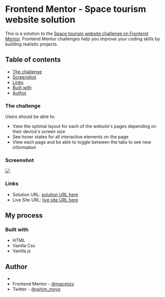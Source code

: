 # Frontend Mentor - Space tourism website solution

This is a solution to the [Space tourism website challenge on Frontend Mentor](https://www.frontendmentor.io/challenges/space-tourism-multipage-website-gRWj1URZ3). Frontend Mentor challenges help you improve your coding skills by building realistic projects. 

## Table of contents

  - [The challenge](#the-challenge)
  - [Screenshot](#screenshot)
  - [Links](#links)
  - [Built with](#built-with)
- [Author](#author)



### The challenge

Users should be able to:

- View the optimal layout for each of the website's pages depending on their device's screen size
- See hover states for all interactive elements on the page
- View each page and be able to toggle between the tabs to see new information

### Screenshot

![](./screenshot.jpg)



### Links

- Solution URL: [solution URL here](https://github.com/macmizy/space-tourism)
- Live Site URL: [live site URL here](https://Space-tourism-website.rufairahim.repl.co)

## My process

### Built with
- HTML
- Vanilla Css
- Vanilla js



## Author

-
- Frontend Mentor - [@macmizy](https://www.frontendmentor.io/profile/macmizy)
- Twitter - [@rahim_moyo](https://www.twitter.com/rahim_moyo)

